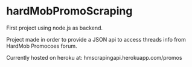 # hardMobPromoScraping
First project using node.js as backend. 

Project made in order to provide a JSON api to access threads info from HardMob Promocoes forum.

Currently hosted on heroku at: hmscrapingapi.herokuapp.com/promos
